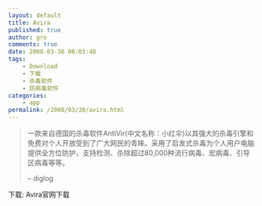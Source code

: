 ```yaml
---
layout: default
title: Avira
published: true
author: gro
comments: true
date: 2008-03-30 08:03:48
tags:
    - Download
    - 下载
    - 杀毒软件
    - 防病毒软件
categories:
    - app
permalink: /2008/03/30/avira.html
---
```

> 一款来自德国的杀毒软件AntiVir(中文名称：小红伞)以其强大的杀毒引擎和免费对个人开放受到了广大网民的青睐。采用了启发式杀毒为个人用户电脑提供全方位防护，支持检测、杀除超过80,000种流行病毒、宏病毒、引导区病毒等等。
> 
> &#8211; diglog

下载: Avira官网下载